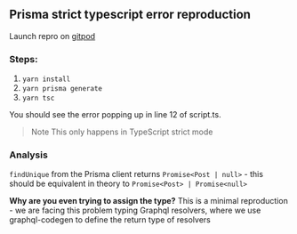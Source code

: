 ## Prisma strict typescript error reproduction

Launch repro on [gitpod](https://gitpod.io/#https://github.com/dac09/prisma-strict-ts-repro)

### Steps:
1. `yarn install`
2. `yarn prisma generate`
3. `yarn tsc`

You should see the error popping up in line 12 of script.ts.

> Note
> This only happens in TypeScript strict mode

### Analysis
`findUnique` from the Prisma client returns `Promise<Post | null>` - this should be equivalent in theory to `Promise<Post> | Promise<null>`

**Why are you even trying to assign the type?**
This is a minimal reproduction - we are facing this problem typing Graphql resolvers, where we use graphql-codegen to define the return type of resolvers
